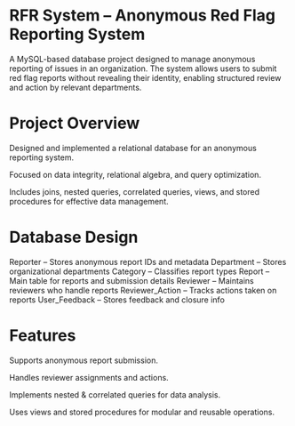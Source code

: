 # RFR System – Anonymous Red Flag Reporting System
A MySQL-based database project designed to manage anonymous reporting of issues in an organization. The system allows users to submit red flag reports without revealing their identity, enabling structured review and action by relevant departments.

# Project Overview
Designed and implemented a relational database for an anonymous reporting system.

Focused on data integrity, relational algebra, and query optimization.

Includes joins, nested queries, correlated queries, views, and stored procedures for effective data management.

# Database Design
Reporter – Stores anonymous report IDs and metadata
Department – Stores organizational departments
Category – Classifies report types
Report – Main table for reports and submission details
Reviewer – Maintains reviewers who handle reports
Reviewer_Action – Tracks actions taken on reports
User_Feedback – Stores feedback and closure info

# Features
Supports anonymous report submission.

Handles reviewer assignments and actions.

Implements nested & correlated queries for data analysis.

Uses views and stored procedures for modular and reusable operations.
